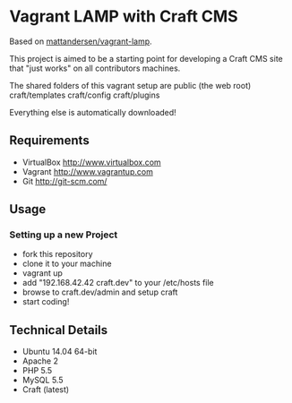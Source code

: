 Vagrant LAMP with Craft CMS
===========================
Based on [mattandersen/vagrant-lamp](https://github.com/mattandersen/vagrant-lamp).

This project is aimed to be a starting point for developing a Craft CMS site that "just works" on all contributors machines.

The shared folders of this vagrant setup are
	public (the web root)
	craft/templates
	craft/config
	craft/plugins
	
Everything else is automatically downloaded!

Requirements
------------
* VirtualBox <http://www.virtualbox.com>
* Vagrant <http://www.vagrantup.com>
* Git <http://git-scm.com/>

Usage
-----

### Setting up a new Project
* fork this repository
* clone it to your machine
* vagrant up
* add "192.168.42.42 craft.dev" to your /etc/hosts file
* browse to craft.dev/admin and setup craft
* start coding!

Technical Details
-----------------
* Ubuntu 14.04 64-bit
* Apache 2
* PHP 5.5
* MySQL 5.5
* Craft (latest)
